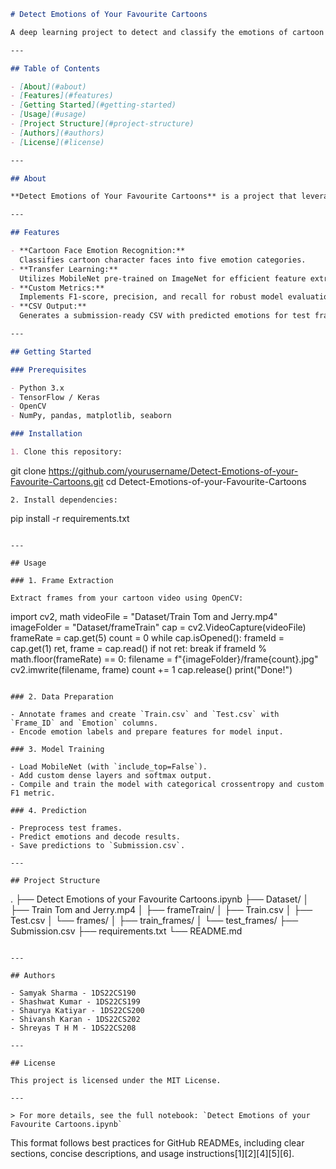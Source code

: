 ```markdown
# Detect Emotions of Your Favourite Cartoons

A deep learning project to detect and classify the emotions of cartoon characters from video frames using transfer learning and convolutional neural networks.

---

## Table of Contents

- [About](#about)
- [Features](#features)
- [Getting Started](#getting-started)
- [Usage](#usage)
- [Project Structure](#project-structure)
- [Authors](#authors)
- [License](#license)

---

## About

**Detect Emotions of Your Favourite Cartoons** is a project that leverages deep learning to recognize and classify the emotions of cartoon characters from video frames. Using transfer learning with MobileNet, the model is trained to detect five emotion classes: `happy`, `surprised`, `angry`, `sad`, and `unknown`. The workflow includes frame extraction, data preparation, model training, and prediction output.

---

## Features

- **Cartoon Face Emotion Recognition:**  
  Classifies cartoon character faces into five emotion categories.
- **Transfer Learning:**  
  Utilizes MobileNet pre-trained on ImageNet for efficient feature extraction.
- **Custom Metrics:**  
  Implements F1-score, precision, and recall for robust model evaluation.
- **CSV Output:**  
  Generates a submission-ready CSV with predicted emotions for test frames.

---

## Getting Started

### Prerequisites

- Python 3.x
- TensorFlow / Keras
- OpenCV
- NumPy, pandas, matplotlib, seaborn

### Installation

1. Clone this repository:
   ```
   git clone https://github.com/yourusername/Detect-Emotions-of-your-Favourite-Cartoons.git
   cd Detect-Emotions-of-your-Favourite-Cartoons
   ```
2. Install dependencies:
   ```
   pip install -r requirements.txt
   ```

---

## Usage

### 1. Frame Extraction

Extract frames from your cartoon video using OpenCV:
```
import cv2, math
videoFile = "Dataset/Train Tom and Jerry.mp4"
imageFolder = "Dataset/frameTrain"
cap = cv2.VideoCapture(videoFile)
frameRate = cap.get(5)
count = 0
while cap.isOpened():
    frameId = cap.get(1)
    ret, frame = cap.read()
    if not ret:
        break
    if frameId % math.floor(frameRate) == 0:
        filename = f"{imageFolder}/frame{count}.jpg"
        cv2.imwrite(filename, frame)
        count += 1
cap.release()
print("Done!")
```

### 2. Data Preparation

- Annotate frames and create `Train.csv` and `Test.csv` with `Frame_ID` and `Emotion` columns.
- Encode emotion labels and prepare features for model input.

### 3. Model Training

- Load MobileNet (with `include_top=False`).
- Add custom dense layers and softmax output.
- Compile and train the model with categorical crossentropy and custom F1 metric.

### 4. Prediction

- Preprocess test frames.
- Predict emotions and decode results.
- Save predictions to `Submission.csv`.

---

## Project Structure

```
.
├── Detect Emotions of your Favourite Cartoons.ipynb
├── Dataset/
│   ├── Train Tom and Jerry.mp4
│   ├── frameTrain/
│   ├── Train.csv
│   ├── Test.csv
│   └── frames/
│       ├── train_frames/
│       └── test_frames/
├── Submission.csv
├── requirements.txt
└── README.md
```

---

## Authors

- Samyak Sharma - 1DS22CS190
- Shashwat Kumar - 1DS22CS199
- Shaurya Katiyar - 1DS22CS200
- Shivansh Karan - 1DS22CS202
- Shreyas T H M - 1DS22CS208

---

## License

This project is licensed under the MIT License.

---

> For more details, see the full notebook: `Detect Emotions of your Favourite Cartoons.ipynb`

```
This format follows best practices for GitHub READMEs, including clear sections, concise descriptions, and usage instructions[1][2][4][5][6].
```

